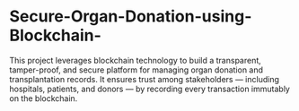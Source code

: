 # Secure-Organ-Donation-using-Blockchain-
This project leverages blockchain technology to build a transparent, tamper-proof, and secure platform for managing organ donation and transplantation records. It ensures trust among stakeholders — including hospitals, patients, and donors — by recording every transaction immutably on the blockchain.
